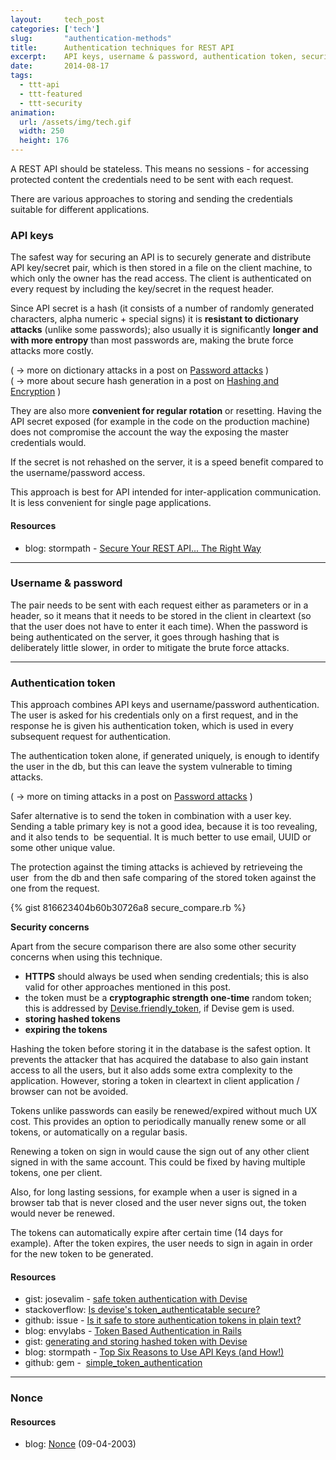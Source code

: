 ```yaml
---
layout:     tech_post
categories: ['tech']
slug:       "authentication-methods"
title:      Authentication techniques for REST API
excerpt:    API keys, username & password, authentication token, security concerns, nonce
date:       2014-08-17
tags:
  - ttt-api
  - ttt-featured
  - ttt-security
animation:
  url: /assets/img/tech.gif
  width: 250
  height: 176
---
```


A REST API should be stateless. This means no sessions - for accessing protected content the credentials need to be sent with each request.

There are various approaches to storing and sending the credentials suitable for different applications.

### API keys

The safest way for securing an API is to securely generate and distribute API key/secret pair, which is then stored in a 
file on the client machine, to which only the owner has the read access. The client is authenticated on every request 
by including the key/secret in the request header.

Since API secret is a hash (it consists of a number of randomly generated characters, alpha numeric + special signs) it 
is **resistant to dictionary attacks** (unlike some passwords); also usually it is significantly **longer and with more 
entropy** than most passwords are, making the brute force attacks more costly.

( -> more on dictionary attacks in a post on <a href="/tech/password-attacks">Password attacks</a> )  
( -> more about secure hash generation in a post on <a title="Hashing, encryption, obfuscation" href="/tech/hashing-and-encryption/">Hashing and Encryption</a> )
    
They are also more **convenient for regular rotation** or resetting. Having the API secret exposed (for example in the 
code on the production machine) does not compromise the account the way the exposing the master credentials would.

If the secret is not rehashed on the server, it is a speed benefit compared to the username/password access.

This approach is best for API intended for inter-application communication. It is less convenient for single page applications.

#### Resources

- blog: stormpath - <a href="https://stormpath.com/blog/secure-your-rest-api-right-way/">Secure Your REST API... The Right Way</a>

***

### Username & password

The pair needs to be sent with each request either as parameters or in a header, so it means that it needs to be stored 
in the client in cleartext (so that the user does not have to enter it each time). When the password is being 
authenticated on the server, it goes through hashing that is deliberately little slower, in order to mitigate the brute 
force attacks.

***

### Authentication token

This approach combines API keys and username/password authentication. The user is asked for his credentials only on a 
first request, and in the response he is given his authentication token, which is used in every subsequent request for 
authentication.

The authentication token alone, if generated uniquely, is enough to identify the user in the db, but this can leave the 
system vulnerable to timing attacks.

( -> more on timing attacks in a post on <a href="/tech/password-atacks/">Password attacks</a> )
    
Safer alternative is to send the token in combination with a user key. Sending a table primary key is not a good idea, 
because it is too revealing, and it also tends to  be sequential. It is much better to use email, UUID or some other 
unique value.

The protection against the timing attacks is achieved by retrieveing the user  from the db and then safe comparing of 
the stored token against the one from the request.

{% gist 816623404b60b30726a8 secure_compare.rb %}


**Security concerns** 

Apart from the secure comparison there are also some other security concerns when using this technique.

- **HTTPS** should always be used when sending credentials; this is also valid for other approaches mentioned in this post.
- the token must be a **cryptographic strength one-time** random token; this is addressed by <a href="https://github.com/plataformatec/devise/blob/v3.1/lib/devise.rb#L459-L462">Devise.friendly_token</a>, if Devise gem is used.
- **storing hashed tokens**
- **expiring the tokens**

Hashing the token before storing it in the database is the safest option. It prevents the attacker that has acquired the 
database to also gain instant access to all the users, but it also adds some extra complexity to the application. 
However, storing a token in cleartext in client application / browser can not be avoided.

Tokens unlike passwords can easily be renewed/expired without much UX cost. This provides an option to periodically 
manually renew some or all tokens, or automatically on a regular basis.

Renewing a token on sign in would cause the sign out of any other client signed in with the same account. This could be 
fixed by having multiple tokens, one per client.

Also, for long lasting sessions, for example when a user is signed in a browser tab that is never closed and the user 
never signs out, the token would never be renewed.

The tokens can automatically expire after certain time (14 days for example). After the token expires, the user needs 
to sign in again in order for the new token to be generated.

#### Resources

- gist: josevalim - <a href="https://gist.github.com/josevalim/fb706b1e933ef01e4fb6#file-2_safe_token_authentication-rb">safe token authentication with Devise</a>
- stackoverflow: <a href="http://stackoverflow.com/questions/18605294/is-devises-token-authenticatable-secure">Is devise's token_authenticatable secure?</a>
- github: issue - <a href="https://github.com/gonzalo-bulnes/simple_token_authentication/issues/82">Is it safe to store authentication tokens in plain text?</a>
- blog: envylabs - <a href="http://blog.envylabs.com/post/75521798481/token-based-authentication-in-rails">Token Based Authentication in Rails</a>
- gist: <a href="https://gist.github.com/vasinov/8855052">generating and storing hashed token with Devise</a>
- blog: stormpath - <a href="https://stormpath.com/blog/top-six-reasons-use-api-keys-and-how/">Top Six Reasons to Use API Keys (and How!)</a>
- github: gem -  <a href="https://github.com/gonzalo-bulnes/simple_token_authentication">simple_token_authentication</a>

***
 
### Nonce 


#### Resources

- blog: <a href="http://www.intertwingly.net/blog/1585.html">Nonce</a> (09-04-2003)

